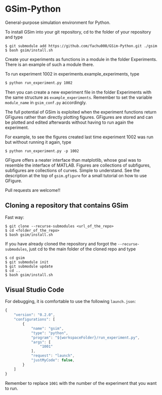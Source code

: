 # GSim-Python

General-purpose simulation environment for Python.

To install GSim into your git repository, cd to the folder of your repository and type

```
$ git submodule add https://github.com/fachu000/GSim-Python.git ./gsim
$ bash gsim/install.sh
```

Create your experiments as functions in a module in the folder
Experiments. There is an example of such a module there.

To run experiment 1002 in experiments.example_experiments, type

```bash
$ python run_experiment.py 1002
```

Then you can create a new experiment file in the folder Experiments with the same structure as `example_experiments`. Remember to set the variable `module_name` in `gsim_conf.py` accordingly.

The full potential of GSim is exploited when the experiment functions
return GFigures rather than directly plotting figures. GFigures are
stored and can be plotted and edited afterwards without having to run
again the experiment.

For example, to see the figures created last time experiment 1002 was
run but without running it again, type

```
$ python run_experiment.py -p 1002
```

GFigure offers a neater interface than matplotlib, whose goal was to
resemble the interface of MATLAB. Figures are collections of
subfigures, subfigures are collections of curves. Simple to
understand. See the description at the top of `gsim.gfigure` for a small tutorial on
how to use GFigure.

Pull requests are welcome!!

## Cloning a repository that contains GSim

Fast way:
```
$ git clone --recurse-submodules <url_of_the_repo>
$ cd <folder_of_the_repo>
$ bash gsim/install.sh
```

If you have already cloned the repository and forgot the `--recurse-submodules`, just cd to the main folder of the cloned repo and type
```
$ cd gsim
$ git submodule init
$ git submodule update
$ cd ..
$ bash gsim/install.sh
```

## Visual Studio Code

For debugging, it is comfortable to use the following `launch.json`:

```js
{
    "version": "0.2.0",
    "configurations": [
        {
            "name": "gsim",
            "type": "python",
            "program": "${workspaceFolder}/run_experiment.py",
            "args": [
                "1001"
            ],
            "request": "launch",
            "justMyCode": false,
        }
    ]
}
```

Remember to replace `1001` with the number of the experiment that you want to run.
